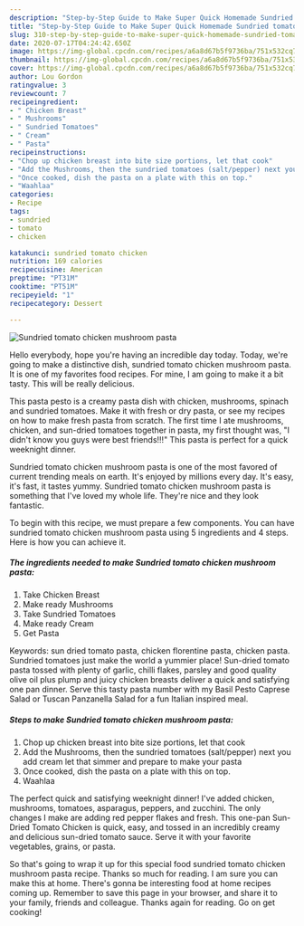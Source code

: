 ```yaml
---
description: "Step-by-Step Guide to Make Super Quick Homemade Sundried tomato chicken mushroom pasta"
title: "Step-by-Step Guide to Make Super Quick Homemade Sundried tomato chicken mushroom pasta"
slug: 310-step-by-step-guide-to-make-super-quick-homemade-sundried-tomato-chicken-mushroom-pasta
date: 2020-07-17T04:24:42.650Z
image: https://img-global.cpcdn.com/recipes/a6a8d67b5f9736ba/751x532cq70/sundried-tomato-chicken-mushroom-pasta-recipe-main-photo.jpg
thumbnail: https://img-global.cpcdn.com/recipes/a6a8d67b5f9736ba/751x532cq70/sundried-tomato-chicken-mushroom-pasta-recipe-main-photo.jpg
cover: https://img-global.cpcdn.com/recipes/a6a8d67b5f9736ba/751x532cq70/sundried-tomato-chicken-mushroom-pasta-recipe-main-photo.jpg
author: Lou Gordon
ratingvalue: 3
reviewcount: 7
recipeingredient:
- " Chicken Breast"
- " Mushrooms"
- " Sundried Tomatoes"
- " Cream"
- " Pasta"
recipeinstructions:
- "Chop up chicken breast into bite size portions, let that cook"
- "Add the Mushrooms, then the sundried tomatoes (salt/pepper) next you add cream let that simmer and prepare to make your pasta"
- "Once cooked, dish the pasta on a plate with this on top."
- "Waahlaa"
categories:
- Recipe
tags:
- sundried
- tomato
- chicken

katakunci: sundried tomato chicken 
nutrition: 169 calories
recipecuisine: American
preptime: "PT31M"
cooktime: "PT51M"
recipeyield: "1"
recipecategory: Dessert

---
```



![Sundried tomato chicken mushroom pasta](https://img-global.cpcdn.com/recipes/a6a8d67b5f9736ba/751x532cq70/sundried-tomato-chicken-mushroom-pasta-recipe-main-photo.jpg)

Hello everybody, hope you're having an incredible day today. Today, we're going to make a distinctive dish, sundried tomato chicken mushroom pasta. It is one of my favorites food recipes. For mine, I am going to make it a bit tasty. This will be really delicious.

This pasta pesto is a creamy pasta dish with chicken, mushrooms, spinach and sundried tomatoes. Make it with fresh or dry pasta, or see my recipes on how to make fresh pasta from scratch. The first time I ate mushrooms, chicken, and sun-dried tomatoes together in pasta, my first thought was, &#34;I didn&#39;t know you guys were best friends!!!&#34; This pasta is perfect for a quick weeknight dinner.

Sundried tomato chicken mushroom pasta is one of the most favored of current trending meals on earth. It's enjoyed by millions every day. It's easy, it's fast, it tastes yummy. Sundried tomato chicken mushroom pasta is something that I've loved my whole life. They're nice and they look fantastic.


To begin with this recipe, we must prepare a few components. You can have sundried tomato chicken mushroom pasta using 5 ingredients and 4 steps. Here is how you can achieve it.

<!--inarticleads1-->

##### The ingredients needed to make Sundried tomato chicken mushroom pasta:

1. Take  Chicken Breast
1. Make ready  Mushrooms
1. Take  Sundried Tomatoes
1. Make ready  Cream
1. Get  Pasta


Keywords: sun dried tomato pasta, chicken florentine pasta, chicken pasta. Sundried tomatoes just make the world a yummier place! Sun-dried tomato pasta tossed with plenty of garlic, chilli flakes, parsley and good quality olive oil plus plump and juicy chicken breasts deliver a quick and satisfying one pan dinner. Serve this tasty pasta number with my Basil Pesto Caprese Salad or Tuscan Panzanella Salad for a fun Italian inspired meal. 

<!--inarticleads2-->

##### Steps to make Sundried tomato chicken mushroom pasta:

1. Chop up chicken breast into bite size portions, let that cook
1. Add the Mushrooms, then the sundried tomatoes (salt/pepper) next you add cream let that simmer and prepare to make your pasta
1. Once cooked, dish the pasta on a plate with this on top.
1. Waahlaa


The perfect quick and satisfying weeknight dinner! I&#39;ve added chicken, mushrooms, tomatoes, asparagus, peppers, and zucchini. The only changes I make are adding red pepper flakes and fresh. This one-pan Sun-Dried Tomato Chicken is quick, easy, and tossed in an incredibly creamy and delicious sun-dried tomato sauce. Serve it with your favorite vegetables, grains, or pasta. 

So that's going to wrap it up for this special food sundried tomato chicken mushroom pasta recipe. Thanks so much for reading. I am sure you can make this at home. There's gonna be interesting food at home recipes coming up. Remember to save this page in your browser, and share it to your family, friends and colleague. Thanks again for reading. Go on get cooking!
